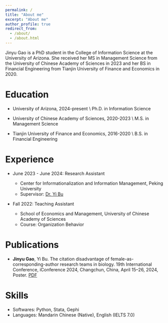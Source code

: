 ```yaml
---
permalink: /
title: "About me"
excerpt: "About me"
author_profile: true
redirect_from: 
  - /about/
  - /about.html
---
```


Jinyu Gao is a PhD student in the College of Information Science at the University of Arizona. She received her MS in Management Science from the University of Chinese Academy of Sciences in 2023 and her BS in Financial Engineering from Tianjin University of Finance and Economics in 2020.

# Education

* University of Arizona, 2024-present \\
Ph.D. in Information Science

* University of Chinese Academy of Sciences, 2020-2023 \\
M.S. in Management Science 

* Tianjin University of Finance and Economics, 2016-2020 \\
B.S. in Financial Engineering

  
# Experience

* June 2023 - June 2024: Research Assistant
  * Center for Informationalization and Information Management, Peking University
  * Supervisor: [Dr. Yi Bu](https://buyi08.wixsite.com/yi-bu)

* Fall 2022: Teaching Assistant
  * School of Economics and Management, University of Chinese Academy of Sciences
  * Course: Organization Behavior

# Publications

* **Jinyu Gao**, Yi Bu. The citation disadvantage of female-as-corresponding-author research teams in biology. 19th International Conference, iConference 2024, Changchun, China, April 15–26, 2024, Poster. [PDF](https://www.ideals.illinois.edu/items/129997) 


# Skills

* Softwares: Python, Stata, Gephi
* Languages: Mandarin Chinese (Native), English (IELTS 7.0)




